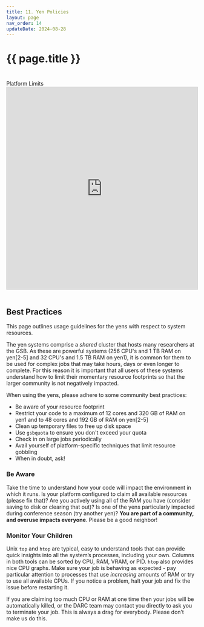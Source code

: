 ```yaml
---
title: 11. Yen Policies
layout: page
nav_order: 14
updateDate: 2024-08-28
---
```



# {{ page.title }}
<div class="row">
    <div class="col-lg-12">
      <H1> </H1>
    </div>
  </div>
  <div class="row">
    <div class="col-lg-12">
     <div class="fontAwesomeStyle"><i class="fas fa-tachometer-alt"></i> Platform Limits</div>
<iframe class="airtable-embed" src="https://airtable.com/embed/shrGC2dYzvDSgJfXa?backgroundColor=purple" frameborder="0" onmousewheel="" width="100%" height="533" style="background: transparent; border: 1px solid #ccc;"></iframe>
   </div>
    <div class="col col-md-2"></div>
  </div>
<br>

## Best Practices


This page outlines usage guidelines for the yens with respect to system resources. 

The yen systems comprise a *shared* cluster that hosts many researchers at the GSB. As these are powerful systems (256 CPU's and 1 TB RAM on yen[2-5] and 32 CPU's and 1.5 TB RAM on yen1), it is common for them to be used for complex jobs that may take hours, days or even longer to complete. For this reason it is important that all users of these systems understand how to limit their momentary resource footprints so that the larger community is not negatively impacted. 

When using the yens, please adhere to some community best practices: 

- Be aware of your resource footprint
- Restrict your code to a maximum of 12 cores and 320 GB of RAM on yen1 and to 48 cores and 192 GB of RAM on yen[2-5]
- Clean up temporary files to free up disk space
- Use `gsbquota` to ensure you don't exceed your quota
- Check in on large jobs periodically 
- Avail yourself of platform-specific techniques that limit resource gobbling
- When in doubt, ask!


### Be Aware

Take the time to understand how your code will impact the environment in which it runs. Is your platform configured to claim all available resources (please fix that)? 
Are you actively using all of the RAM you have (consider saving to disk or clearing that out)? Is one of the yens particularly impacted during conference season (try another yen)? 
**You are part of a community, and overuse impacts everyone**. Please be a good neighbor!

### Monitor Your Children

Unix `top` and `htop` are typical, easy to understand tools that can provide quick insights into all the system’s processes, including your own. Columns in both tools can be sorted by CPU, RAM, VRAM, or PID. `htop` also provides nice CPU graphs. Make sure your job is behaving as expected - pay particular attention to processes that use *increasing* amounts of RAM or try to use all available CPUs.  If you notice a problem, halt your job and fix the issue before restarting it.

If you are claiming too much CPU or RAM at one time then your jobs will be automatically killed, or the DARC team may contact you directly to ask you to terminate your job. This is always a drag for everybody. Please don’t make us do this. 
